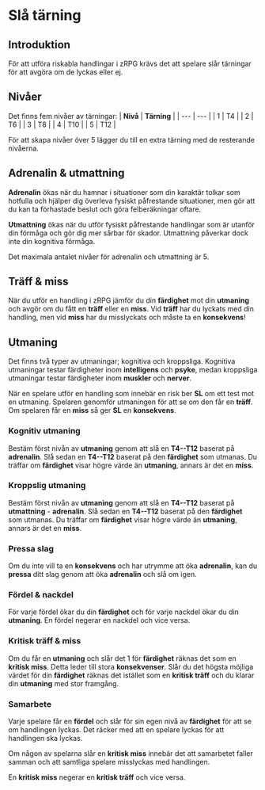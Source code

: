 # Slå tärning
## Introduktion
För att utföra riskabla handlingar i zRPG krävs det att spelare slår tärningar för att avgöra om de lyckas eller ej.
## Nivåer
Det finns fem nivåer av tärningar:
| **Nivå** | **Tärning** |
| --- | --- |
| 1 | T4 |
| 2 | T6 |
| 3 | T8 |
| 4 | T10 |
| 5 | T12 |

För att skapa nivåer över 5 lägger du till en extra tärning med de resterande nivåerna. 

## Adrenalin & utmattning
**Adrenalin** ökas när du hamnar i situationer som din karaktär tolkar som hotfulla och hjälper dig överleva fysiskt påfrestande situationer, men gör att du kan ta förhastade beslut och göra felberäkningar oftare.

**Utmattning** ökas när du utför fysiskt påfrestande handlingar som är utanför din förmåga och gör dig mer sårbar för skador. Utmattning påverkar dock inte din kognitiva förmåga.

Det maximala antalet nivåer för adrenalin och utmattning är 5.

## Träff & miss
När du utför en handling i zRPG jämför du din **färdighet** mot din **utmaning** och avgör om du fått en **träff** eller en **miss**. Vid **träff** har du lyckats med din handling, men vid **miss** har du misslyckats och måste ta en **konsekvens**!

## Utmaning
Det finns två typer av utmaningar; kognitiva och kroppsliga. Kognitiva utmaningar testar färdigheter inom **intelligens** och **psyke**, medan kroppsliga utmaningar testar färdigheter inom **muskler** och **nerver**.

När en spelare utför en handling som innebär en risk ber **SL** om ett test mot en utmaning. Spelaren genomför utmaningen för att se om den får en **träff**. Om spelaren får en **miss** så ger **SL** en **konsekvens**.

### Kognitiv utmaning
Bestäm först nivån av **utmaning** genom att slå en **T4--T12** baserat på **adrenalin**. Slå sedan en **T4--T12** baserat på den **färdighet** som utmanas. Du träffar om **färdighet** visar högre värde än **utmaning**, annars är det en **miss**.

### Kroppslig utmaning
Bestäm först nivån av **utmaning** genom att slå en **T4--T12** baserat på **utmattning** - **adrenalin**. Slå sedan en **T4--T12** baserat på den **färdighet** som utmanas. Du träffar om **färdighet** visar högre värde än **utmaning**, annars är det en **miss**.

### Pressa slag
Om du inte vill ta en **konsekvens** och har utrymme att öka **adrenalin**, kan du **pressa** ditt slag genom att öka **adrenalin** och slå om igen.

### Fördel & nackdel
För varje fördel ökar du din **färdighet** och för varje nackdel ökar du din **utmaning**. En fördel negerar en nackdel och vice versa.

### Kritisk träff & miss
Om du får en **utmaning** och slår det 1 för **färdighet** räknas det som en **kritisk miss**. Detta leder till stora **konsekvenser**. Slår du det högsta möjliga värdet för din **färdighet** räknas det istället som en **kritisk träff** och du klarar din **utmaning** med stor framgång.

### Samarbete
Varje spelare får en **fördel** och slår för sin egen nivå av **färdighet** för att se om handlingen lyckas. Det räcker med att en spelare lyckas för att handlingen ska lyckas.

Om någon av spelarna slår en **kritisk miss** innebär det att samarbetet faller samman och att samtliga spelare misslyckas med handlingen.

En **kritisk miss** negerar en **kritisk träff** och vice versa.
